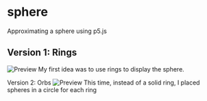 # sphere
Approximating a sphere using p5.js

## Version 1: Rings
![Preview](rings/preview.gif)
My first idea was to use rings to display the sphere.

Version 2: Orbs
![Preview](orbs/preview.gif)
This time, instead of a solid ring, I placed spheres in a circle for each ring
